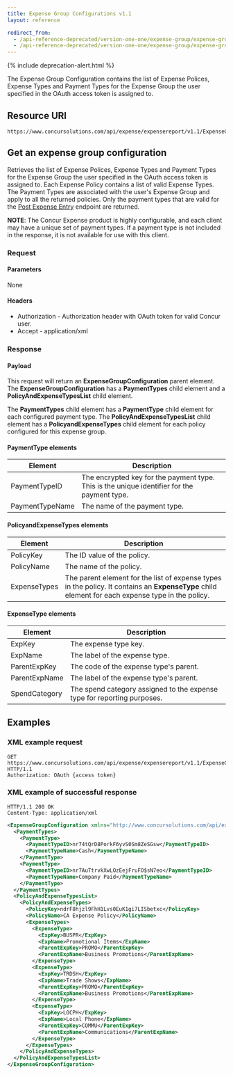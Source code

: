```yaml
---
title: Expense Group Configurations v1.1
layout: reference

redirect_from:
  - /api-reference-deprecated/version-one-one/expense-group/expense-group-configuration-resource-get.html
  - /api-reference-deprecated/version-one-one/expense-group/expense-group-configuration-resource.html
---
```


{% include deprecation-alert.html %}

The Expense Group Configuration contains the list of Expense Polices, Expense Types and Payment Types for the Expense Group the user specified in the OAuth access token is assigned to.

## Resource URI

```
https://www.concursolutions.com/api/expense/expensereport/v1.1/ExpenseGroupConfiguration/
```

## Get an expense group configuration

Retrieves the list of Expense Polices, Expense Types and Payment Types for the Expense Group the user specified in the OAuth access token is assigned to. Each Expense Policy contains a list of valid Expense Types. The Payment Types are associated with the user's Expense Group and apply to all the returned policies. Only the payment types that are valid for the [Post Expense Entry](/api-reference/expense/expense-report/v1dot1.expense-entry.html) endpoint are returned.

**NOTE**: The Concur Expense product is highly configurable, and each client may have a unique set of payment types. If a payment type is not included in the response, it is not available for use with this client.

### Request

#### Parameters

None

#### Headers

* Authorization - Authorization header with OAuth token for valid Concur user.
* Accept - application/xml

### Response

#### Payload

This request will return an **ExpenseGroupConfiguration** parent element. The **ExpenseGroupConfiguration** has a **PaymentTypes** child element and a **PolicyAndExpenseTypesList** child element.

The **PaymentTypes** child element has a **PaymentType** child element for each configured payment type. The **PolicyAndExpenseTypesList** child element has a **PolicyandExpenseTypes** child element for each policy configured for this expense group.

#### PaymentType elements

Element|Description
---|---
PaymentTypeID|The encrypted key for the payment type. This is the unique identifier for the payment type.
PaymentTypeName|The name of the payment type.

#### PolicyandExpenseTypes elements

Element|Description
---|---
PolicyKey|The ID value of the policy.
PolicyName|The name of the policy.
ExpenseTypes|The parent element for the list of expense types in the policy. It contains an **ExpenseType** child element for each expense type in the policy.

#### ExpenseType elements

Element|Description
---|---
ExpKey|The expense type key.
ExpName|The label of the expense type.
ParentExpKey|The code of the expense type's parent.
ParentExpName|The label of the expense type's parent.
SpendCategory|The spend category assigned to the expense type for reporting purposes.

## Examples

### XML example request

```shell
GET https://www.concursolutions.com/api/expense/expensereport/v1.1/ExpenseGroupConfiguration/ HTTP/1.1
Authorization: OAuth {access token}
```

### XML example of successful response

```shell
HTTP/1.1 200 OK
Content-Type: application/xml
```

```xml
<ExpenseGroupConfiguration xmlns="http://www.concursolutions.com/api/expense/expensereport/2011/03" xmlns:i="http://www.w3.org/2001/XMLSchema-instance">
  <PaymentTypes>
    <PaymentType>
      <PaymentTypeID>nr74tQrD8PorkF6yvS0Sm8ZeSGsw</PaymentTypeID>
      <PaymentTypeName>Cash</PaymentTypeName>
    </PaymentType>
    <PaymentType>
      <PaymentTypeID>nr7AuTtrvkXwLOzEejFruFO$sN7eo</PaymentTypeID>
      <PaymentTypeName>Company Paid</PaymentTypeName>
    </PaymentType>
  </PaymentTypes>
  <PolicyAndExpenseTypesList>
    <PolicyAndExpenseTypes>
      <PolicyKey>ndrF8hjzl9FhH1Lvs0EuK1gi7LISbetxc</PolicyKey>
      <PolicyName>CA Expense Policy</PolicyName>
      <ExpenseTypes>
        <ExpenseType>
          <ExpKey>BUSPR</ExpKey>
          <ExpName>Promotional Items</ExpName>
          <ParentExpKey>PROMO</ParentExpKey>
          <ParentExpName>Business Promotions</ParentExpName>
        </ExpenseType>
        <ExpenseType>
          <ExpKey>TRDSH</ExpKey>
          <ExpName>Trade Shows</ExpName>
          <ParentExpKey>PROMO</ParentExpKey>
          <ParentExpName>Business Promotions</ParentExpName>
        </ExpenseType>
        <ExpenseType>
          <ExpKey>LOCPH</ExpKey>
          <ExpName>Local Phone</ExpName>
          <ParentExpKey>COMMU</ParentExpKey>
          <ParentExpName>Communications</ParentExpName>
        </ExpenseType>
      </ExpenseTypes>
    </PolicyAndExpenseTypes>
  </PolicyAndExpenseTypesList>
</ExpenseGroupConfiguration>
```

